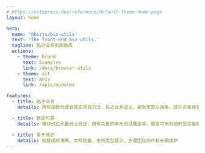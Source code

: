 ```yaml
---
# https://vitepress.dev/reference/default-theme-home-page
layout: home

hero:
  name: '@bizjs/biz-utils'
  text: 'The front-end biz utils.'
  tagline: 贴近业务的函数库
  actions:
    - theme: brand
      text: Examples
      link: /docs/browser-utils
    - theme: alt
      text: APIs
      link: /apis/modules

features:
  - title: 始于业务
    details: 所有函数均源自真实项目沉淀，贴近业务语义，避免无意义抽象，提升开发效率

  - title: 稳定可靠
    details: 模块经过大量线上验证，拥有完善的单元测试覆盖率，是高可用系统的坚实基础

  - title: 易于维护
    details: 函数组织清晰，文档完备，支持类型提示，方便团队协作和长期维护
---
```


<!-- 适用与 `PC Web` 业务研发的业务工具库。

推荐使用 NPM RunKit 在线体验： https://npm.runkit.com/%40bizjs%2Fbiz-utils ，注意：浏览器相关函数无法直接在 RunKit（NodeJS 环境）中体验 -->
